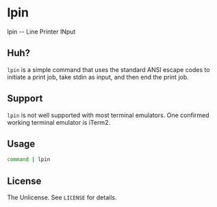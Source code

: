 # lpin
lpin -- Line Printer INput

## Huh?
`lpin` is a simple command that uses the standard ANSI escape codes to initiate a print job, take stdin as input, and then end the print job.

## Support
`lpin` is not well supported with most terminal emulators. One confirmed working terminal emulator is iTerm2.

## Usage
```sh
command | lpin
```

## License
The Unlicense. See `LICENSE` for details.
